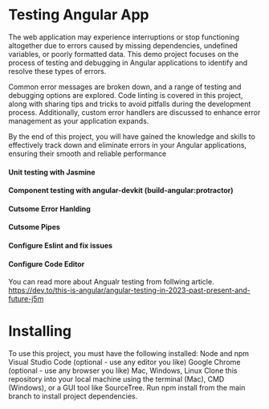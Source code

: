 # Testing Angular App

The web application may experience interruptions or stop functioning altogether due to errors caused by missing dependencies, undefined variables, or poorly formatted data. This demo project focuses on the process of testing and debugging in Angular applications to identify and resolve these types of errors.

Common error messages are broken down, and a range of testing and debugging options are explored. Code linting is covered in this project, along with sharing tips and tricks to avoid pitfalls during the development process. Additionally, custom error handlers are discussed to enhance error management as your application expands.

By the end of this project, you will have gained the knowledge and skills to effectively track down and eliminate errors in your Angular applications, ensuring their smooth and reliable performance

#### Unit testing with Jasmine 
#### Component testing with angular-devkit (build-angular:protractor)
#### Cutsome Error Hanlding
#### Cutsome Pipes
#### Configure Eslint and fix issues
#### Configure Code Editor

You can read more about Angualr testing from follwing article. https://dev.to/this-is-angular/angular-testing-in-2023-past-present-and-future-j5m

 # Installing
To use this project, you must have the following installed:
Node and npm
Visual Studio Code (optional - use any editor you like)
Google Chrome (optional - use any browser you like)
Mac, Windows, Linux
Clone this repository into your local machine using the terminal (Mac), CMD (Windows), or a GUI tool like SourceTree.
Run npm install from the main branch to install project dependencies.
